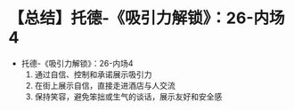 # 【总结】托德-《吸引力解锁》：26-内场4

-   托德-《吸引力解锁》：26-内场4
    1.  通过自信、控制和承诺展示吸引力
    2.  在街上展示自信，直接走进酒店与人交流
    3.  保持笑容，避免笨拙或生气的谈话，展示友好和安全感